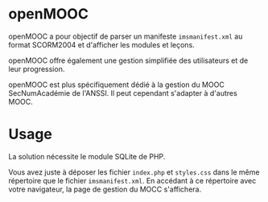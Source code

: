 # openMOOC

openMOOC a pour objectif de parser un manifeste `imsmanifest.xml` au format SCORM2004 et d'afficher les modules et leçons.

openMOOC offre également une gestion simplifiée des utilisateurs et de leur progression.

openMOOC est plus spécifiquement dédié à la gestion du MOOC SecNumAcadémie de l'ANSSI. Il peut cependant s'adapter à d'autres MOOC.

# Usage

La solution nécessite le module SQLite de PHP.

Vous avez juste à déposer les fichier `index.php` et `styles.css` dans le même répertoire que le fichier `imsmanifest.xml`. En accédant à ce répertoire avec votre navigateur, la page de gestion du MOCC s'affichera.
